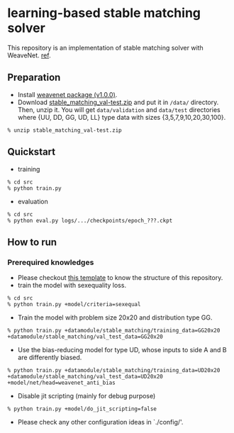 # learning-based stable matching solver
This repository is an implementation of stable matching solver with WeaveNet. [ref](https://openreview.net/forum?id=ktHKpsbsxx).

## Preparation
- Install [weavenet package (v1.0.0)](https://github.com/omron-sinicx/weavenet/releases/tag/v1.0.0).
- Download [stable_matching_val-test.zip](https://drive.google.com/file/d/1MLIvUe4q_5kSNvfmn89Mfkb1TG2Z2Dj4/view?usp=sharing) and put it in `/data/` directory. Then, unzip it. You will get `data/validation` and `data/test` directories where {UU, DD, GG, UD, LL} type data with sizes {3,5,7,9,10,20,30,100}.
```
% unzip stable_matching_val-test.zip
```

## Quickstart
- training
```
% cd src
% python train.py
```

- evaluation
```
% cd src
% python eval.py logs/.../checkpoints/epoch_???.ckpt
```


## How to run
### Prerequired knowledges
- Please checkout [this template](https://github.com/ashleve/lightning-hydra-template) to know the structure of this repository.
- train the model with sexequality loss.
```
% cd src
% python train.py +model/criteria=sexequal
```
- Train the model with problem size 20x20 and distribution type GG.
```
% python train.py +datamodule/stable_matching/training_data=GG20x20 +datamodule/stable_matching/val_test_data=GG20x20
```

- Use the bias-reducing model for type UD, whose inputs to side A and B are differently biased.
```
% python train.py +datamodule/stable_matching/training_data=UD20x20 +datamodule/stable_matching/val_test_data=UD20x20 +model/net/head=weavenet_anti_bias
```

- Disable jit scripting (mainly for debug purpose)
```
% python train.py +model/do_jit_scripting=false
```

- Please check any other configuration ideas in `./config/'.